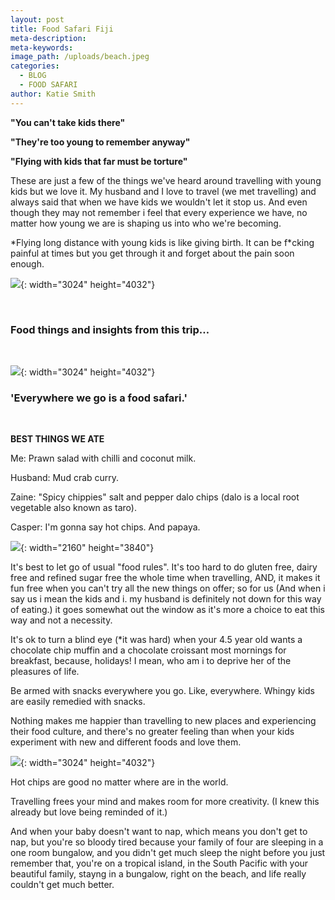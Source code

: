 ```yaml
---
layout: post
title: Food Safari Fiji
meta-description:
meta-keywords:
image_path: /uploads/beach.jpeg
categories:
  - BLOG
  - FOOD SAFARI
author: Katie Smith
---
```


**"You can't take kids there"**

**"They're too young to remember anyway"**

**"Flying with kids that far must be torture"**

These are just a few of the things we've heard around travelling with young kids but we love it. My husband and I love to travel (we met travelling) and always said that when we have kids we wouldn't let it stop us. And even though they may not remember i feel that every experience we have, no matter how young we are is shaping us into who we're becoming.

\*Flying long distance with young kids is like giving birth. It can be f\*cking painful at times but you get through it and forget about the pain soon enough.

![](/uploads/airport.jpeg){: width="3024" height="4032"}

&nbsp;

### **Food things and insights from this trip…**

&nbsp;

![](/uploads/image-6.jpeg){: width="3024" height="4032"}

### 'Everywhere we go is a food safari.'

&nbsp;

**BEST THINGS WE ATE**

Me: Prawn salad with chilli and coconut milk.

Husband: Mud crab curry.

Zaine: "Spicy chippies" salt and pepper dalo chips (dalo is a local root vegetable also known as taro).

Casper: I'm gonna say hot chips. And papaya.

![](/uploads/image-2.jpeg){: width="2160" height="3840"}

It's best to let go of usual "food rules". It's too hard to do gluten free, dairy free and refined sugar free the whole time when travelling, AND, it makes it fun free when you can't try all the new things on offer; so for us (And when i say us i mean the kids and i. my husband is definitely not down for this way of eating.) it goes somewhat out the window as it's more a choice to eat this way and not a necessity.

It's ok to turn a blind eye (\*it was hard) when your 4.5 year old wants a chocolate chip muffin and a chocolate croissant most mornings for breakfast, because, holidays\! I mean, who am i to deprive her of the pleasures of life.

Be armed with snacks everywhere you go. Like, everywhere. Whingy kids are easily remedied with snacks.

Nothing makes me happier than travelling to new places and experiencing their food culture, and there's no greater feeling than when your kids experiment with new and different foods and love them.

![](/uploads/dalo.jpeg){: width="3024" height="4032"}

Hot chips are good no matter where are in the world.

Travelling frees your mind and makes room for more creativity. (I knew this already but love being reminded of it.)

And when your baby doesn't want to nap, which means you don't get to nap, but you're so bloody tired because your family of four are sleeping in a one room bungalow, and you didn't get much sleep the night before you just remember that, you're on a tropical island, in the South Pacific with your beautiful family, stayng in a bungalow, right on the beach, and life really couldn't get much better.

&nbsp;

&nbsp;

&nbsp;

&nbsp;

&nbsp;

&nbsp;

&nbsp;

&nbsp;

&nbsp;

&nbsp;

&nbsp;

&nbsp;

&nbsp;